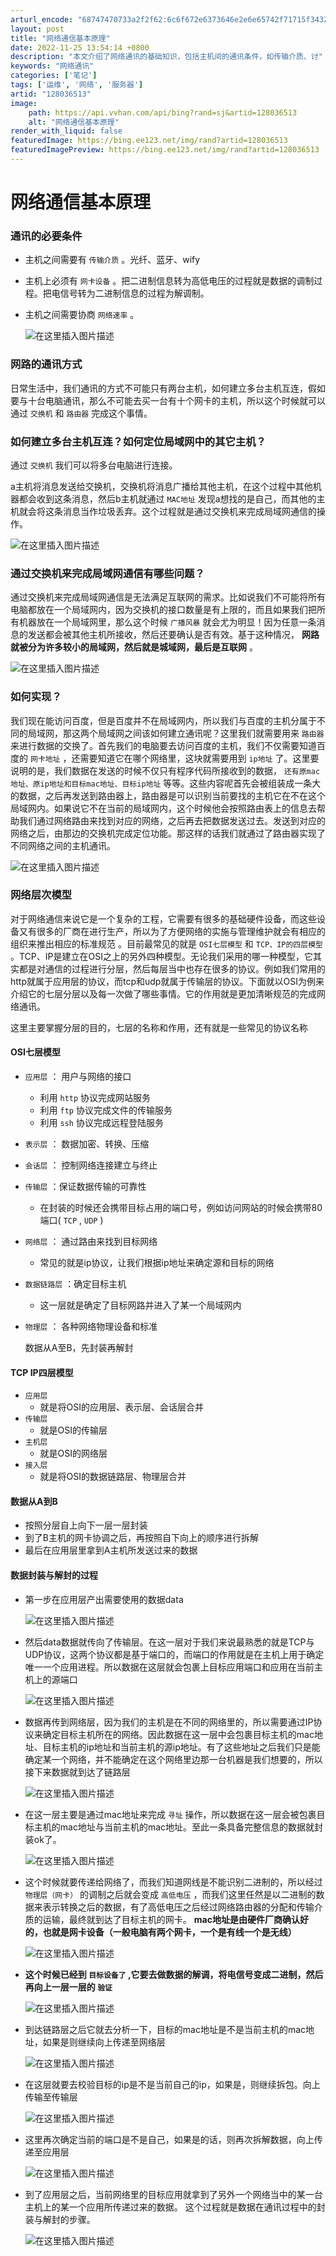 ```yaml
---
arturl_encode: "68747470733a2f2f62:6c6f672e6373646e2e6e65742f71715f34323330383331362f:61727469636c652f64657461696c732f313238303336353133"
layout: post
title: "网络通信基本原理"
date: 2022-11-25 13:54:14 +0800
description: "本文介绍了网络通讯的基础知识，包括主机间的通讯条件，如传输介质、讨"
keywords: "网络通讯"
categories: ['笔记']
tags: ['运维', '网络', '服务器']
artid: "128036513"
image:
    path: https://api.vvhan.com/api/bing?rand=sj&artid=128036513
    alt: "网络通信基本原理"
render_with_liquid: false
featuredImage: https://bing.ee123.net/img/rand?artid=128036513
featuredImagePreview: https://bing.ee123.net/img/rand?artid=128036513
---
```


# 网络通信基本原理

### 通讯的必要条件

* 主机之间需要有
  `传输介质`
  。光纤、蓝牙、wify
* 主机上必须有
  `网卡设备`
  。把二进制信息转为高低电压的过程就是数据的调制过程。把电信号转为二进制信息的过程为解调制。
* 主机之间需要协商
  `网络速率`
  。
    
  ![在这里插入图片描述](https://i-blog.csdnimg.cn/blog_migrate/d97de6ae6616169048db1c96661760af.png)

### 网路的通讯方式

日常生活中，我们通讯的方式不可能只有两台主机，如何建立多台主机互连，假如要与十台电脑通讯，那么不可能去买一台有十个网卡的主机，所以这个时候就可以通过
`交换机`
和
`路由器`
完成这个事情。

### 如何建立多台主机互连？如何定位局域网中的其它主机？

通过
`交换机`
我们可以将多台电脑进行连接。
  
a主机将消息发送给交换机，交换机将消息广播给其他主机，在这个过程中其他机器都会收到这条消息，然后b主机就通过
`MAC地址`
发现a想找的是自己，而其他的主机就会将这条消息当作垃圾丢弃。这个过程就是通过交换机来完成局域网通信的操作。
  
![在这里插入图片描述](https://i-blog.csdnimg.cn/blog_migrate/85aba6408efc46a716d62b374f646a16.png)

### 通过交换机来完成局域网通信有哪些问题？

通过交换机来完成局域网通信是无法满足互联网的需求。比如说我们不可能将所有电脑都放在一个局域网内，因为交换机的接口数量是有上限的，而且如果我们把所有机器放在一个局域网里，那么这个时候
`广播风暴`
就会尤为明显！因为任意一条消息的发送都会被其他主机所接收，然后还要确认是否有效。基于这种情况，
**网路就被分为许多较小的局域网，然后就是城域网，最后是互联网**
。
  
![在这里插入图片描述](https://i-blog.csdnimg.cn/blog_migrate/a4a9bd523fb93d8e7027a78c6c57c116.png)

### 如何实现？

我们现在能访问百度，但是百度并不在局域网内，所以我们与百度的主机分属于不同的局域网，那这两个局域网之间该如何建立通讯呢？这里我们就需要用来
`路由器`
来进行数据的交换了。首先我们的电脑要去访问百度的主机，我们不仅需要知道百度的
`网卡地址`
，还需要知道它在哪个网络里，这块就需要用到
`ip地址`
了。这里要说明的是，我们数据在发送的时候不仅只有程序代码所接收到的数据，
`还有原mac地址、原ip地址和目标mac地址、目标ip地址`
等等。这些内容呢首先会被组装成一条大的数据，之后再发送到路由器上，路由器是可以识别当前要找的主机它在不在这个局域网内。如果说它不在当前的局域网内，这个时候他会按照路由表上的信息去帮助我们通过网络路由来找到对应的网络，之后再去把数据发送过去。发送到对应的网络之后，由那边的交换机完成定位功能。那这样的话我们就通过了路由器实现了不同网络之间的主机通讯。
  
![在这里插入图片描述](https://i-blog.csdnimg.cn/blog_migrate/d2e1c80258abd8beb954a311d5eada68.png)

### 网络层次模型

对于网络通信来说它是一个复杂的工程，它需要有很多的基础硬件设备，而这些设备又有很多的厂商在进行生产，所以为了方便网络的实施与管理维护就会有相应的组织来推出相应的标准规范 。目前最常见的就是
`OSI七层模型`
和
`TCP、IP的四层模型`
。TCP、IP是建立在OSI之上的另外四种模型。无论我们采用的哪一种模型，它其实都是对通信的过程进行分层，然后每层当中也存在很多的协议。例如我们常用的http就属于应用层的协议，而tcp和udp就属于传输层的协议。下面就以OSI为例来介绍它的七层分层以及每一次做了哪些事情。它的作用就是更加清晰规范的完成网络通讯。
  
这里主要掌握分层的目的，七层的名称和作用，还有就是一些常见的协议名称

#### OSI七层模型

* `应用层`
  ： 用户与网络的接口
  + 利用
    `http`
    协议完成网站服务
  + 利用
    `ftp`
    协议完成文件的传输服务
  + 利用
    `ssh`
    协议完成远程登陆服务
* `表示层`
  ： 数据加密、转换、压缩
* `会话层`
  ： 控制网络连接建立与终止
* `传输层`
  ：保证数据传输的可靠性
  + 在封装的时候还会携带目标占用的端口号，例如访问网站的时候会携带80端口(
    `TCP`
    ,
    `UDP`
    )
* `网络层`
  ： 通过路由来找到目标网络
  + 常见的就是ip协议，让我们根据ip地址来确定源和目标的网络
* `数据链路层`
  ：确定目标主机
  + 这一层就是确定了目标网路并进入了某一个局域网内
* `物理层`
  ： 各种网络物理设备和标准
    
  数据从A至B，先封装再解封

#### TCP IP四层模型

* `应用层`
  + 就是将OSI的应用层、表示层、会话层合并
* `传输层`
  + 就是OSI的传输层
* `主机层`
  + 就是OSI的网络层
* `接入层`
  + 就是将OSI的数据链路层、物理层合并

#### 数据从A到B

* 按照分层自上向下一层一层封装
* 到了B主机的网卡协调之后，再按照自下向上的顺序进行拆解
* 最后在应用层里拿到A主机所发送过来的数据

#### 数据封装与解封的过程

* 第一步在应用层产出需要使用的数据data
    
  ![在这里插入图片描述](https://i-blog.csdnimg.cn/blog_migrate/057ee9757f133013a64364c15908b242.png)
* 然后data数据就传向了传输层。在这一层对于我们来说最熟悉的就是TCP与UDP协议，这两个协议都是基于端口的，而端口的作用就是在主机上用于确定唯一一个应用进程。所以数据在这层就会包裹上目标应用端口和应用在当前主机上的源端口
    
  ![在这里插入图片描述](https://i-blog.csdnimg.cn/blog_migrate/6070641ee3652d22bcb881be5b0cbd3c.png)
* 数据再传到网络层，因为我们的主机是在不同的网络里的，所以需要通过IP协议来确定目标主机所在的网络。因此数据在这一层中会包裹目标主机的mac地址、目标主机的ip地址和当前主机的源ip地址。有了这些地址之后我们只是能确定某一个网络，并不能确定在这个网络里边那一台机器是我们想要的，所以接下来数据就到达了链路层
    
  ![在这里插入图片描述](https://i-blog.csdnimg.cn/blog_migrate/db75e7a6d5d502a1b86f1c577ed88341.png)
* 在这一层主要是通过mac地址来完成
  `寻址`
  操作，所以数据在这一层会被包裹目标主机的mac地址与当前主机的mac地址。至此一条具备完整信息的数据就封装ok了。
    
  ![在这里插入图片描述](https://i-blog.csdnimg.cn/blog_migrate/a19a87bff14bea2dd810d452bd3b5356.png)
* 这个时候就要传递给网络了，而我们知道网线是不能识别二进制的，所以经过
  `物理层（网卡）`
  的调制之后就会变成
  `高低电压`
  ，而我们这里任然是以二进制的数据来表示转换之后的数据，有了高低电压之后经过网络路由器的分配和传输介质的运输，最终就到达了目标主机的网卡。
  **mac地址是由硬件厂商确认好的，也就是网卡设备（一般电脑有两个网卡，一个是有线一个是无线）**
    
  ![在这里插入图片描述](https://i-blog.csdnimg.cn/blog_migrate/c59c2de029e2897af6188d72cd79866f.png)
* **这个时候已经到
  `目标设备了`
  ,它要去做数据的解调，将电信号变成二进制，然后再向上一层一层的
  `验证`**
    
  ![在这里插入图片描述](https://i-blog.csdnimg.cn/blog_migrate/471d009b60eb071c78aaadf7516d3311.png)
* 到达链路层之后它就去分析一下，目标的mac地址是不是当前主机的mac地址，如果是则继续向上传递至网络层
    
  ![在这里插入图片描述](https://i-blog.csdnimg.cn/blog_migrate/b2d01bf6033ae490931f92581e48e8db.png)
* 在这层就要去校验目标的ip是不是当前自己的ip，如果是，则继续拆包。向上传输至传输层
    
  ![在这里插入图片描述](https://i-blog.csdnimg.cn/blog_migrate/2ab59ed4dc8956e3427fd0d1187a9acc.png)
* 这里再次确定当前的端口是不是自己，如果是的话，则再次拆解数据，向上传递至应用层
    
  ![在这里插入图片描述](https://i-blog.csdnimg.cn/blog_migrate/83780fc0db4d558bb3da8ec2302c4c33.png)
* 到了应用层之后，当前网络里的目标应用就拿到了另外一个网络当中的某一台主机上的某一个应用所传递过来的数据。 这个过程就是数据在通讯过程中的封装与解封的步骤。
    
  ![在这里插入图片描述](https://i-blog.csdnimg.cn/blog_migrate/f020d99345b06ad1d6b028c7eb223a82.png)